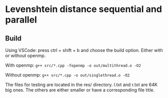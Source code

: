# Levenshtein distance sequential and parallel

## Build
Using VSCode: press ctrl + shift + b and choose the build option. Either with or without openmp.

With openmp:
``` g++ src/*.cpp -fopenmp -o out/multithread.o -O2 ```

Without openmp:
``` g++ src/*.cpp -o out/singlethread.o -O2 ```

The files for testing are located in the res/ directory. 
l.txt and r.txt are 64K big ones. The others are either smaller or have a corresponding file title.


